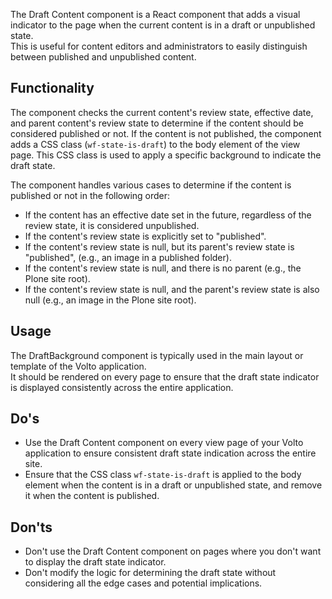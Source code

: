 The Draft Content component is a React component that adds a visual indicator to the page when the current content is in a draft or unpublished state.  
This is useful for content editors and administrators to
easily distinguish between published and unpublished content.

## Functionality

The component checks the current content's review state, effective date, and parent content's review state to determine if the content should be considered published or not. If the content is not published, the component adds a CSS class (`wf-state-is-draft`) to the body element of the view page. This CSS class is used to apply a specific background to indicate the draft state.

The component handles various cases to determine if the content is published or not in the following order:

- If the content has an effective date set in the future, regardless of the review state, it is considered unpublished.
- If the content's review state is explicitly set to "published".
- If the content's review state is null, but its parent's review state is "published", (e.g., an image in a published folder).
- If the content's review state is null, and there is no parent (e.g., the Plone site root).
- If the content's review state is null, and the parent's review state is also null (e.g., an image in the Plone site root).

## Usage

The DraftBackground component is typically used in the main layout or template of the Volto application.  
It should be rendered on every page to ensure that the draft state indicator is displayed consistently across the entire application.

## Do's

- Use the Draft Content component on every view page of your Volto application to ensure consistent draft state indication across the entire site.
- Ensure that the CSS class `wf-state-is-draft` is applied to the body element when the content is in a draft or unpublished state, and remove it when the content is published.

## Don'ts

- Don't use the Draft Content component on pages where you don't want to display the draft state indicator.
- Don't modify the logic for determining the draft state without considering all the edge cases and potential implications.

